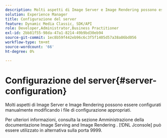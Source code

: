```yaml
---
description: Molti aspetti di Image Server e Image Rendering possono essere configurati manualmente modificando i file di configurazione appropriati.
solution: Experience Manager
title: Configurazione del server
feature: Dynamic Media Classic, SDK/API
role: Developer,Administrator,Business Practitioner
exl-id: 2bb81f55-98da-47a1-8214-49b9bd30eb94
source-git-commit: 1ec8b59f442eb96c6c3f5f1405d57a38a86bd056
workflow-type: tm+mt
source-wordcount: '66'
ht-degree: 0%

---
```


# Configurazione del server{#server-configuration}

Molti aspetti di Image Server e Image Rendering possono essere configurati manualmente modificando i file di configurazione appropriati.

Per ulteriori informazioni, consulta la sezione Amministrazione della documentazione Image Serving and Image Rendering . [!DNL Jconsole] può essere utilizzato in alternativa sulla porta 9999.
